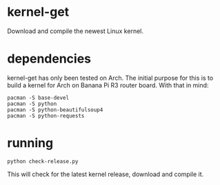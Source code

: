 # kernel-get
Download and compile the newest Linux kernel.

# dependencies

kernel-get has only been tested on Arch.  The initial purpose for this is to build a kernel for Arch on Banana Pi R3 router board.  With that in mind:

```
pacman -S base-devel
pacman -S python
pacman -S python-beautifulsoup4
pacman -S python-requests
```

# running

```
python check-release.py
```

This will check for the latest kernel release, download and compile it.

